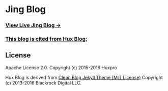 # Jing Blog

### [View Live Jing Blog &rarr;](https://zhangji02.github.io/)
### [This blog is cited from Hux Blog;](https://huangxuan.me)


## License

Apache License 2.0.
Copyright (c) 2015-2016 Huxpro

Hux Blog is derived from [Clean Blog Jekyll Theme (MIT License)](https://github.com/BlackrockDigital/startbootstrap-clean-blog-jekyll/)
Copyright (c) 2013-2016 Blackrock Digital LLC.
